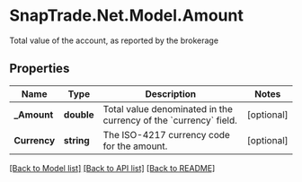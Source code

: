 # SnapTrade.Net.Model.Amount
Total value of the account, as reported by the brokerage

## Properties

Name | Type | Description | Notes
------------ | ------------- | ------------- | -------------
**_Amount** | **double** | Total value denominated in the currency of the &#x60;currency&#x60; field. | [optional] 
**Currency** | **string** | The ISO-4217 currency code for the amount. | [optional] 

[[Back to Model list]](../README.md#documentation-for-models) [[Back to API list]](../README.md#documentation-for-api-endpoints) [[Back to README]](../README.md)

